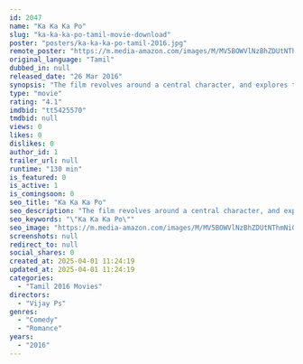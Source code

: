 ```yaml
---
id: 2047
name: "Ka Ka Ka Po"
slug: "ka-ka-ka-po-tamil-movie-download"
poster: "posters/ka-ka-ka-po-tamil-2016.jpg"
remote_poster: "https://m.media-amazon.com/images/M/MV5BOWVlNzBhZDUtNThmNi00MmVlLTljNzgtMjNjNTk1Zjk3MWVhXkEyXkFqcGdeQXVyNzY3NTI2Mw@@._V1_SX300.jpg"
original_language: "Tamil"
dubbed_in: null
released_date: "26 Mar 2016"
synopsis: "The film revolves around a central character, and explores the nuances of a first kiss and the conflicts in a marital relationship. These factors become the front runner with a comical chaos in the backdrop."
type: "movie"
rating: "4.1"
imdbid: "tt5425570"
tmdbid: null
views: 0
likes: 0
dislikes: 0
author_id: 1
trailer_url: null
runtime: "130 min"
is_featured: 0
is_active: 1
is_comingsoon: 0
seo_title: "Ka Ka Ka Po"
seo_description: "The film revolves around a central character, and explores the nuances of a first kiss and the conflicts in a marital relationship. These factors become the front runner with a comical chaos in the backdrop."
seo_keywords: "\"Ka Ka Ka Po\""
seo_image: "https://m.media-amazon.com/images/M/MV5BOWVlNzBhZDUtNThmNi00MmVlLTljNzgtMjNjNTk1Zjk3MWVhXkEyXkFqcGdeQXVyNzY3NTI2Mw@@._V1_SX300.jpg"
screenshots: null
redirect_to: null
social_shares: 0
created_at: 2025-04-01 11:24:19
updated_at: 2025-04-01 11:24:19
categories:
  - "Tamil 2016 Movies"
directors:
  - "Vijay Ps"
genres:
  - "Comedy"
  - "Romance"
years:
  - "2016"
---
```

